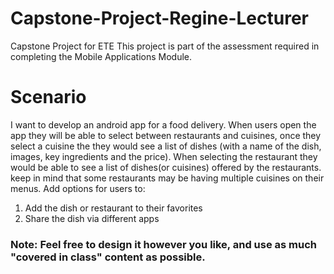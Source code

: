 # Capstone-Project-Regine-Lecturer
Capstone Project for ETE
This project is part of the assessment required in completing the Mobile Applications  Module.

# Scenario
I want to develop an android app for a food delivery. When users open the app they will be able to select between restaurants and cuisines, once they select a cuisine the they would see a list of dishes (with a name of the dish, images, key ingredients and the price). When selecting the restaurant they would be able to see a list of dishes(or cuisines) offered by the restaurants. keep in mind that some restaurants may be having multiple cuisines on their menus. Add options for users to: 
1. Add the dish or restaurant to their favorites
2. Share the dish via different apps
### Note: Feel free to design it however you like, and use as much "covered in class" content as possible.